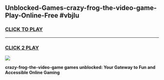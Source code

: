 
## Unblocked-Games-crazy-frog-the-video-game-Play-Online-Free #vbjlu
<h3>
<a href="https://us.freeplayer.one?title=crazy-frog-the-video-game&ref=10M">CLICK TO PLAY</a></h3>
<hr>

<h3>
<a href="https://us.freeplayer.one?title=crazy-frog-the-video-game&ref=10M">CLICK 2 PLAY</a>
  
</h3>

<a href="https://us.freeplayer.one?title=crazy-frog-the-video-game&ref=10M"><img src="https://clearcache.store/games.png"></a>


**crazy-frog-the-video-game games unblocked: Your Gateway to Fun and Accessible Online Gaming**
